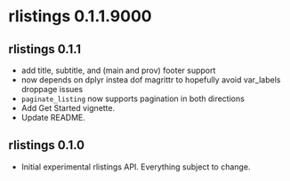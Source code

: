# rlistings 0.1.1.9000

## rlistings 0.1.1
 * add title, subtitle, and (main and prov) footer support
 * now depends on dplyr instea dof magrittr to hopefully avoid var_labels droppage issues
 * `paginate_listing` now supports pagination in both directions
 * Add Get Started vignette.
 * Update README.


## rlistings 0.1.0
 * Initial experimental rlistings API. Everything subject to change.
